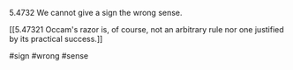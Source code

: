 5.4732 We cannot give a sign the wrong sense.

[[5.47321 Occam's razor is, of course, not an arbitrary rule nor one justified by its practical success.]]

#sign #wrong #sense 